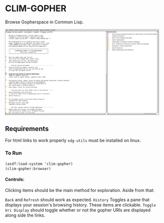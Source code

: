 # CLIM-GOPHER

Browse Gopherspace in Common Lisp.

![Gopher Browser](https://raw.githubusercontent.com/knusbaum/clim-gopher/master/screencap.png)

## Requirements

For html links to work properly `xdg-utils` must be installed on linux.

### To Run
```
(asdf:load-system 'clim-gopher)
(clim-gopher:browser)
```

#### Controls:

Clicking items should be the main method for exploration.
Aside from that:

`Back` and `Refresh` should work as expected.
`History` Toggles a pane that displays your session's browsing history. These items are clickable.
`Toggle Uri Display` should toggle whether or not the gopher URIs are displayed along side the links.


 
